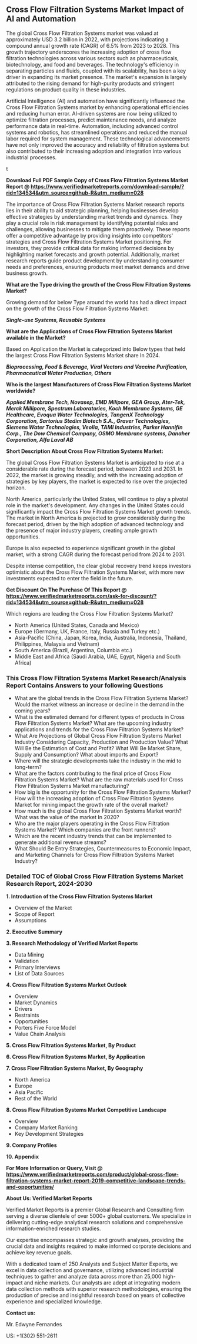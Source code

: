 <h2>Cross Flow Filtration Systems Market Impact of AI and Automation</h2><p>The global Cross Flow Filtration Systems market was valued at approximately USD 3.2 billion in 2022, with projections indicating a compound annual growth rate (CAGR) of 6.5% from 2023 to 2028. This growth trajectory underscores the increasing adoption of cross flow filtration technologies across various sectors such as pharmaceuticals, biotechnology, and food and beverages. The technology's efficiency in separating particles and fluids, coupled with its scalability, has been a key driver in expanding its market presence. The market's expansion is largely attributed to the rising demand for high-purity products and stringent regulations on product quality in these industries.</p><p>Artificial Intelligence (AI) and automation have significantly influenced the Cross Flow Filtration Systems market by enhancing operational efficiencies and reducing human error. AI-driven systems are now being utilized to optimize filtration processes, predict maintenance needs, and analyze performance data in real-time. Automation, including advanced control systems and robotics, has streamlined operations and reduced the manual labor required for system management. These technological advancements have not only improved the accuracy and reliability of filtration systems but also contributed to their increasing adoption and integration into various industrial processes.</p>t</p><p id="" class=""><strong>Download Full PDF Sample Copy of Cross Flow Filtration Systems Market Report @ <a href="https://www.verifiedmarketreports.com/download-sample/?rid=134534&utm_source=github-R&utm_medium=028" target="_blank">https://www.verifiedmarketreports.com/download-sample/?rid=134534&utm_source=github-R&utm_medium=028</a></strong></p><p>The importance of&nbsp;Cross Flow Filtration Systems Market research reports lies in their ability to aid strategic planning, helping businesses develop effective strategies by understanding market trends and dynamics. They play a crucial role in risk management by identifying potential risks and challenges, allowing businesses to mitigate them proactively. These reports offer a competitive advantage by providing insights into competitors' strategies and Cross Flow Filtration Systems Market positioning. For investors, they provide critical data for making informed decisions by highlighting market forecasts and growth potential. Additionally, market research reports guide product development by understanding consumer needs and preferences, ensuring products meet market demands and drive business growth.</p><p><strong>What are the&nbsp;Type driving the growth of the Cross Flow Filtration Systems Market?</strong></p><p id="" class="">Growing demand for below Type around the world has had a direct impact on the growth of the Cross Flow Filtration Systems Market:</p><em><strong>Single-use Systems, Reusable Systems</strong></em></p><strong>What are the&nbsp;Applications&nbsp;of Cross Flow Filtration Systems Market available in the Market?</strong></p><p id="" class="">Based on Application the Market is categorized into Below types that held the largest Cross Flow Filtration Systems Market share In 2024.</p><em><strong>Bioprocessing, Food & Beverage, Viral Vectors and Vaccine Purification, Pharmaceutical Water Production, Others</strong></em></p><strong>Who is the largest Manufacturers of Cross Flow Filtration Systems Market worldwide?</strong></p><p><em><strong>Applied Membrane Tech, Novasep, EMD Milipore, GEA Group, Ater-Tek, Merck Millipore, Spectrum Laboratories, Koch Membrane Systems, GE Healthcare, Evoqua Water Technologies, TangenX Technology Corporation, Sartorius Stedim Biotech S.A., Graver Technologies, Siemens Water Technologies, Veolia, TAMI Industries, Parker Hannifin Corp., The Dow Chemical Company, OSMO Membrane systems, Danaher Corporation, Alfa Laval AB</strong></em></p><p id="" class=""><strong>Short Description About Cross Flow Filtration Systems Market:</strong></p><p>The global Cross Flow Filtration Systems Market is anticipated to rise at a considerable rate during the forecast period, between 2023 and 2031. In 2022, the market is growing steadily, and with the increasing adoption of strategies by key players, the market is expected to rise over the projected horizon.</p><p>North America, particularly the United States, will continue to play a pivotal role in the market's development. Any changes in the United States could significantly impact the Cross Flow Filtration Systems Market growth trends. The market in North America is projected to grow considerably during the forecast period, driven by the high adoption of advanced technology and the presence of major industry players, creating ample growth opportunities.</p><p>Europe is also expected to experience significant growth in the global market, with a strong CAGR during the forecast period from 2024 to 2031.</p><p>Despite intense competition, the clear global recovery trend keeps investors optimistic about the Cross Flow Filtration Systems Market, with more new investments expected to enter the field in the future.</p><p id="" class=""><strong>Get Discount On The Purchase Of This Report @ <a href="https://www.verifiedmarketreports.com/ask-for-discount/?rid=134534&utm_source=github-R&utm_medium=028" target="_blank">https://www.verifiedmarketreports.com/ask-for-discount/?rid=134534&utm_source=github-R&utm_medium=028</a></strong></p>Which regions are leading the Cross Flow Filtration Systems Market?</p><ul><li>North America (United States, Canada and Mexico)</li><li>Europe (Germany, UK, France, Italy, Russia and Turkey etc.)</li><li>Asia-Pacific (China, Japan, Korea, India, Australia, Indonesia, Thailand, Philippines, Malaysia and Vietnam)</li><li>South America (Brazil, Argentina, Columbia etc.)</li><li>Middle East and Africa (Saudi Arabia, UAE, Egypt, Nigeria and South Africa)</li></ul><h3 id="" class="">This Cross Flow Filtration Systems Market Research/Analysis Report Contains Answers to your following Questions</h3><ul><li>What are the global trends in the Cross Flow Filtration Systems Market? Would the market witness an increase or decline in the demand in the coming years?</li><li>What is the estimated demand for different types of products in Cross Flow Filtration Systems Market? What are the upcoming industry applications and trends for the Cross Flow Filtration Systems Market?</li><li>What Are Projections of Global Cross Flow Filtration Systems Market Industry Considering Capacity, Production and Production Value? What Will Be the Estimation of Cost and Profit? What Will Be Market Share, Supply and Consumption? What about imports and Export?</li><li>Where will the strategic developments take the industry in the mid to long-term?</li><li>What are the factors contributing to the final price of Cross Flow Filtration Systems Market? What are the raw materials used for Cross Flow Filtration Systems Market manufacturing?</li><li>How big is the opportunity for the Cross Flow Filtration Systems Market? How will the increasing adoption of Cross Flow Filtration Systems Market for mining impact the growth rate of the overall market?</li><li>How much is the global Cross Flow Filtration Systems Market worth? What was the value of the market In 2020?</li><li>Who are the major players operating in the Cross Flow Filtration Systems Market? Which companies are the front runners?</li><li>Which are the recent industry trends that can be implemented to generate additional revenue streams?</li><li>What Should Be Entry Strategies, Countermeasures to Economic Impact, and Marketing Channels for Cross Flow Filtration Systems Market Industry?</li></ul><h3 id="" class="">Detailed TOC of Global Cross Flow Filtration Systems Market Research Report, 2024-2030</h3><p id="" class=""><strong>1. Introduction of the Cross Flow Filtration Systems Market</strong></p><ul><li>Overview of the Market</li><li>Scope of Report</li><li>Assumptions</li></ul><p id="" class=""><strong>2. Executive Summary</strong></p><p id="" class=""><strong>3. Research Methodology of Verified Market Reports</strong></p><ul><li>Data Mining</li><li>Validation</li><li>Primary Interviews</li><li>List of Data Sources</li></ul><p id="" class=""><strong>4. Cross Flow Filtration Systems Market Outlook</strong></p><ul><li>Overview</li><li>Market Dynamics</li><li>Drivers</li><li>Restraints</li><li>Opportunities</li><li>Porters Five Force Model</li><li>Value Chain Analysis</li></ul><p id="" class=""><strong>5. Cross Flow Filtration Systems Market, By Product</strong></p><p id="" class=""><strong>6. Cross Flow Filtration Systems Market, By Application</strong></p><p id="" class=""><strong>7. Cross Flow Filtration Systems Market, By Geography</strong></p><ul><li>North America</li><li>Europe</li><li>Asia Pacific</li><li>Rest of the World</li></ul><p id="" class=""><strong>8. Cross Flow Filtration Systems Market Competitive Landscape</strong></p><ul><li>Overview</li><li>Company Market Ranking</li><li>Key Development Strategies</li></ul><p id="" class=""><strong>9. Company Profiles</strong></p><p id="" class=""><strong>10. Appendix</strong></p><p id="" class=""><strong>For More Information or Query, Visit @ <a href="https://www.verifiedmarketreports.com/product/global-cross-flow-filtration-systems-market-report-2019-competitive-landscape-trends-and-opportunities/" target="_blank">https://www.verifiedmarketreports.com/product/global-cross-flow-filtration-systems-market-report-2019-competitive-landscape-trends-and-opportunities/</a></strong></p><p id="" class=""><strong>About Us: Verified Market Reports</strong></p><p id="" class="">Verified Market Reports is a premier Global Research and Consulting firm serving a diverse clientele of over 5000+ global customers. We specialize in delivering cutting-edge analytical research solutions and comprehensive information-enriched research studies.</p><p id="" class="">Our expertise encompasses strategic and growth analyses, providing the crucial data and insights required to make informed corporate decisions and achieve key revenue goals.</p><p id="" class="">With a dedicated team of 250 Analysts and Subject Matter Experts, we excel in data collection and governance, utilizing advanced industrial techniques to gather and analyze data across more than 25,000 high-impact and niche markets. Our analysts are adept at integrating modern data collection methods with superior research methodologies, ensuring the production of precise and insightful research based on years of collective experience and specialized knowledge.</p><p id="" class=""><strong>Contact us:</strong></p><p id="" class="">Mr. Edwyne Fernandes</p><p id="" class="">US: +1(302) 551-2611</p>
